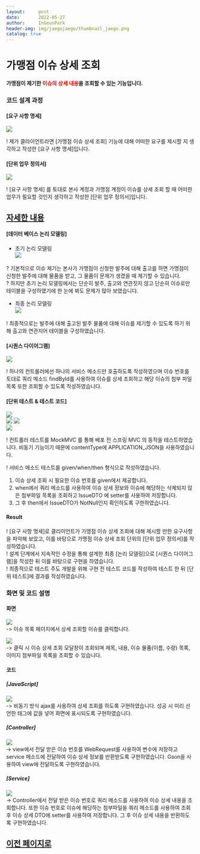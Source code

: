 ```yaml
---
layout:     post
date:       2022-05-27
author:     InGeunPark
header-img: img/jaegojaego/thumbnail_jaego.png
catalog: true
---
```


# 가맹점 이슈 상세 조회

<p style="font-weight:bold">가맹점이 제기한 <font style="color: red;">이슈의 상세 내용</font>을 조회할 수 있는 기능입니다. </p>

### 코드 설계 과정

#### [요구 사항 명세]
<img src="../../../../img/jaegojaego/issueDetail/issue-detail_1.png"> <br>

! 제가 클라이언트라면 [가맹점 이슈 상세 조회] 기능에 대해 어떠한 요구를 제시할 지 생각하고 작성한 [요구 사항 명세]입니다.

#### [단위 업무 정의서] 

<img src="../../../../img/jaegojaego/issueDetail/issue-detail_2.png"> <br>

! [요구 사항 명세] 를 토대로 본사 계정과 가맹점 계정이 이슈를 상세 조회 할 때 어떠한 업무가 필요할 것인지 생각하고 작성한 [단위 업무 정의서]입니다.

## [자세한 내용](https://www.notion.so/912b85f8f7f645b6859401cccae0124b)

#### [데이터 베이스 논리 모델링]
- 초기 논리 모델링 <br>
<img src="../../../../img/jaegojaego/issueRegist/issue-regist_3.png"> <br>

? 기본적으로 이슈 제기는 본사가 가맹점이 신청한 발주에 대해 출고를 하면 가맹점이 신청한 발주에 대해 물품을 받고, 그 물품이 문제가 생겼을 때 제기할 수 있습니다. <br>
? 하지만 초기 논리 모델링에서는 단순히 발주, 출고와 연관짓지 않고 단순히 이슈로만 테이블을 구성하였기에 한 눈에 봐도 문제가 많아 보였습니다.

- 최종 논리 모델링 <br>
<img src="../../../../img/jaegojaego/issueRegist/issue-regist_4.png"> <br>

! 최종적으로는 발주에 대해 출고된 발주 물품에 대해 이슈를 제기할 수 있도록 하기 위해 출고와 연관지어 테이블을 구성하였습니다.

#### [시퀀스 다이어그램]

<img src="../../../../img/jaegojaego/issueDetail/issue-detail_3.png">

! 하나의 컨트롤러에선 하나의 서비스 메소드만 호출하도록 작성하였으며 이슈 번호를 토대로 쿼리 메소드 findById를 사용하여 이슈를 상세 조회하고 해당 이슈의 첨부 파일 목록 또한 
조회할 수 있도록 작성하였습니다.

#### [단위 테스트 & 테스트 코드]

<img src="../../../../img/jaegojaego/issueDetail/issue-detail_4.png"> <br>
<img src="../../../../img/jaegojaego/issueDetail/issue-detail_5.png">
<img src="../../../../img/jaegojaego/issueDetail/issue-detail_6.png"> <br>
<img src="../../../../img/jaegojaego/issueDetail/issue-detail_7.png"> <br>

! 컨트롤러 테스트를 MockMVC 를 통해 배포 전 스프링 MVC 의 동작을 테스트하였습니다. 비동기 기능이기 때문에 contentType에 APPLICATION_JSON을 사용하였습니다.

! 서비스 메소드 테스트를 given/when/then 형식으로 작성하였습니다.
 1. 이슈 상세 조회 시 필요한 이슈 번호를 given에서 제공합니다.
 2. when에서 쿼리 메소드를 사용하여 이슈 상세 정보와 이슈에 해당하는 삭제되지 않은 첨부파일 목록을 조회하고 IssueDTO 에 setter를 사용하여 저장합니다.
 3. 그 후 then에서 IssueDTO가 NotNull인지 확인하도록 구한하였습니다.

#### Result
! [요구 사항 명세]로 클리이언트가 가맹점 이슈 상세 조회에 대해 제시할 만한 요구사항을 파악해 보았고, 이를 바탕으로 가맹점 이슈 상세 조회 단위의  [단위 업무 정의서]를 작성하였습니다.  <br>
! 설계 단계에서 지속적인 수정을 통해 설계한 최종 [논리 모델링]으로  [시퀀스 다이어그램]을 작성한 뒤 이를 바탕으로 구현을 하였습니다. <br>
! 최종적으로 테스트 주도 개발을 위해 구현 전 테스트 코드를 작성하여 테스트 한 뒤 [단위 테스트]에 결과를 작성하였습니다. 

### 화면 및 코드 설명

#### 화면
<img src="../../../../img/jaegojaego/issueDetail/issue-detail_8.png"> <br>
-> 이슈 목록 페이지에서 상세 조회할 이슈를 클릭합니다. <br>

<img src="../../../../img/jaegojaego/issueDetail/issue-detail_9.png"> <br>
-> 클릭 시 이슈 상세 조회 모달창이 조회되며 제목, 내용, 이슈 물품(이름, 수량) 목록, 이미지 첨부파일 목록을 조회할 수 있습니다.

#### 코드

##### [JavaScript]
<img src="../../../../img/jaegojaego/issueDetail/issue-detail_10.png"> <br>
-> 비동기 방식 ajax를 사용하여 상세 조회를 하도록 구현하였습니다. 성공 시 미리 선언한 태그에 값을 넣어 화면에 표시되도록 구현하였습니다.

##### [Controller]
<img src="../../../../img/jaegojaego/issueDetail/issue-detail_11.png"> <br>
-> view에서 전달 받은 이슈 번호를 WebRequest를 사용하여 변수에 저장하고 service 메소드에 전달하여 이슈 상세 정보를 반환받도록 구현하였습니다. Gson을 사용하여 view에 전달하도록 구현하였습니다.

##### [Service]
<img src="../../../../img/jaegojaego/issueDetail/issue-detail_12.png"> <br>
-> Controller에서 전달 받은 이슈 번호로 쿼리 메소드를 사용하여 이슈 상세 내용을 조회합니다. 또한 이슈 번호로 이슈에 해당하는 첨부파일을 쿼리 메소드를 사용하여 조회 후 이슈 상세 DTO에 setter를 사용하여 저장합니다. 그 후 이슈 상세 내용을 반환하도록 구현하였습니다.

## [이전 페이지로](https://ingeunpark.github.io/2022/05/27/jaegojaego/#list)



